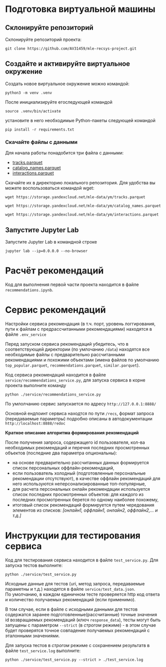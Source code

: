 # Подготовка виртуальной машины

## Склонируйте репозиторий

Склонируйте репозиторий проекта:

```
git clone https://github.com/AV31459/mle-recsys-project.git
```

## Создайте и активируйте виртуальное окружение

Создать новое виртуальное окружение можно командой:

```
python3 -m venv .venv
```

После инициализируйте егоследующей командой

```
source .venv/bin/activate
```

установите в него необходимые Python-пакеты следующей командой

```
pip install -r requirements.txt
```

### Скачайте файлы с данными

Для начала работы понадобится три файла с данными:
- [tracks.parquet](https://storage.yandexcloud.net/mle-data/ym/tracks.parquet)
- [catalog_names.parquet](https://storage.yandexcloud.net/mle-data/ym/catalog_names.parquet)
- [interactions.parquet](https://storage.yandexcloud.net/mle-data/ym/interactions.parquet)
 
Скачайте их в директорию локального репозитория. Для удобства вы можете воспользоваться командой wget:

```
wget https://storage.yandexcloud.net/mle-data/ym/tracks.parquet

wget https://storage.yandexcloud.net/mle-data/ym/catalog_names.parquet

wget https://storage.yandexcloud.net/mle-data/ym/interactions.parquet
```

## Запустите Jupyter Lab

Запустите Jupyter Lab в командной строке

```
jupyter lab --ip=0.0.0.0 --no-browser
```

# Расчёт рекомендаций

Код для выполнения первой части проекта находится в файле `recommendations.ipynb`.

# Сервис рекомендаций

Настройки сервиса рекомендация (в т.ч. порт, уровень логгирования, пути к файлам с предрассчитанными рекомендациями) находятся в файле `.env_service`       

Перед запуском сервиса рекомендаций убедитесь, что в соответствующей директории (по умлочанию `/data`) находятся все необходимые файлы с предварительно рассчитанными рекомендациями и похожими объектами (имена файлов по умолчанию `top_popular.parquet`, `recommendations.parquet`, `similar.parquet`).      

Код сервиса рекомендаций находится в файле `service/recommendations_service.py`, для запуска сервиса в корне проекта выполните команду
```
python ./service/recommendations_service.py
```
По умлолчанию сервис запускается по адресу `http://127.0.0.1:8888/`

Основной ендпоинт сервиса находтся по пути `/recs`, формат запроса (передаваемые параметры) подробно описаны в автодокументации `http://localhost:8888/redoc`

__Краткое описание алгоритма формирования рекомендаций__

После получения запроса, содержащего id пользователя, кол-ва необходимых рекомендаций и перечня последних просмотренных объектов (последние два параметра опциональны): 

- на основе предварительно рассчитанных данных формируется список персональных оффлайн-рекомендаций, 
- если пользователь холодный (подготовленные персональные рекомендации отсутствуют), в качестве оффлайн рекомендаций для него используются неперсонализированные топ-популярные,
- для расчета персональных онлайн рекомендации используется список последних просмотренных объектов: для каждого из последних просмотренных берется по одному наиболее похожему,
- итоговый список рекомендаций формируется путем чередования элементов из списков: _[онлайн1, оффлайн1, онлайн2, оффлайн2,... и т.д.]_


# Инструкции для тестирования сервиса

Код для тестирования сервиса находится в файле `test_service.py`. Для запуска тестов выполните:   
```
python ./service/test_service.py
```

Исходные данные для тестов (uri, метод запроса, передаваемые параметны и т.д.) находятся в файле `service/test_data.json`.      
По умолчанию, в каждом единичном тесте проверяется http код ответа и количество получаемых рекомендаций (если применимо).

В том случае, если в файле с исходными данными для тестов содержатся заранее подготовленные(рассчитанные) точные значения id возвращаемых рекомендаций (ключ `response_data`), тесты могут быть запущены c параметром `--strict` (в _строгом_ режиме) - в этом случае будет проверятся точное совпадение получаемых рекомендаций с эталонными значениями.

Для запуска тестов в _строгом_ режиме c сохранением результатв в файле `test_service.log` выполните:
```
python ./service/test_service.py --strict > ./test_service.log
```
